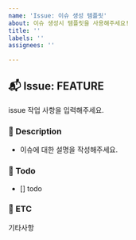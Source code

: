 ```yaml
---
name: 'Issue: 이슈 생성 템플릿'
about: 이슈 생성시 템플릿을 사용해주세요!
title: ''
labels: ''
assignees: ''

---
```


## 📬 Issue: FEATURE
issue 작업 사항을 입력해주세요.

### 📃 Description
- 이슈에 대한 설명을 작성해주세요.


### 🧪 Todo
- [] todo


### 👀 ETC
기타사항

